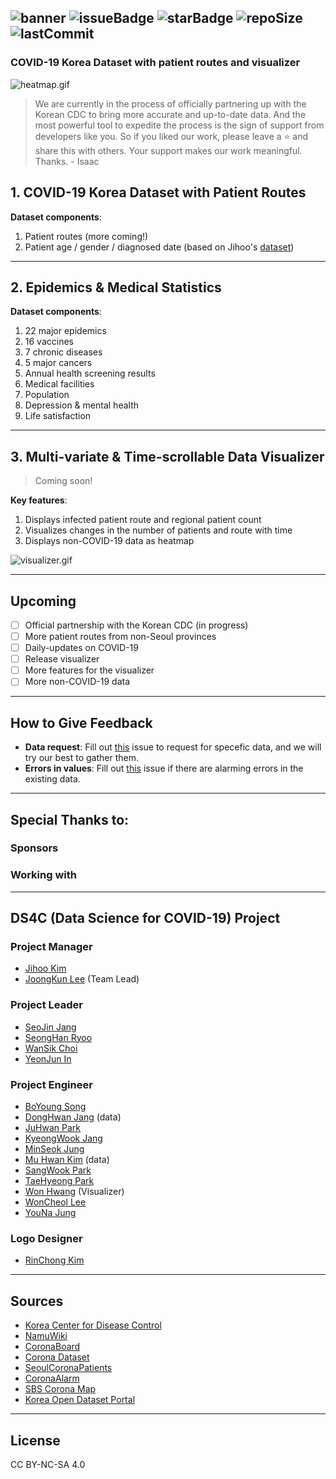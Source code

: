 
![banner](https://github.com/ThisIsIsaac/COVID-19_Korea_Dataset/blob/master/images/banner.png)
![issueBadge](https://img.shields.io/github/issues/ThisIsIsaac/COVID-19_Korea_Dataset)   ![starBadge](https://img.shields.io/github/stars/ThisIsIsaac/COVID-19_Korea_Dataset)   ![repoSize](https://img.shields.io/github/repo-size/ThisIsIsaac/COVID-19_Korea_Dataset)  ![lastCommit](https://img.shields.io/github/last-commit/ThisIsIsaac/COVID-19_Korea_Dataset) 
---

### COVID-19 Korea Dataset with patient routes and visualizer

![heatmap.gif](https://github.com/ThisIsIsaac/COVID-19_Korea_Dataset/blob/master/images/heatmap.gif)

> We are currently in the process of officially partnering up with the Korean CDC to bring more accurate and up-to-date data. And the most powerful tool to expedite the process is the sign of support from developers like you. So if you liked our work, please leave a :star: and share this with others. Your support makes our work meaningful. Thanks. - Isaac

## 1. COVID-19 Korea Dataset with Patient Routes

**Dataset components**:
1. Patient routes (more coming!)
2. Patient age / gender / diagnosed date (based on Jihoo's [dataset](https://github.com/jihoo-kim/Coronavirus-Dataset))

---

## 2. Epidemics & Medical Statistics

**Dataset components**:
1. 22 major epidemics 
1. 16 vaccines
1. 7 chronic diseases
1. 5 major cancers
1. Annual health screening results
1. Medical facilities
1. Population
1. Depression & mental health
1. Life satisfaction

---

## 3. Multi-variate & Time-scrollable Data Visualizer

> Coming soon!

**Key features**:
1. Displays infected patient route and regional patient count
2. Visualizes changes in the number of patients and route with time
3. Displays non-COVID-19 data as heatmap

![visualizer.gif](https://github.com/ThisIsIsaac/COVID-19_Korea_Dataset/blob/master/images/visualizer.gif)

---

## Upcoming

- [ ] Official partnership with the Korean CDC (in progress)
- [ ] More patient routes from non-Seoul provinces
- [ ] Daily-updates on COVID-19
- [ ] Release visualizer
- [ ] More features for the visualizer
- [ ] More non-COVID-19 data

---

## How to Give Feedback

- **Data request**: Fill out [this](https://github.com/ThisIsIsaac/COVID-19_Korea_Dataset/issues/new?assignees=&labels=&template=data-request.md&title=) issue to request for specefic data, and we will try our best to gather them.
- **Errors in values**: Fill out [this](https://github.com/ThisIsIsaac/COVID-19_Korea_Dataset/issues/new?assignees=&labels=&template=data-error-report.md&title=) issue if there are alarming errors in the existing data. 

---
## Special Thanks to:

### Sponsors



### Working with

---

## DS4C (Data Science for COVID-19) Project

### Project Manager

- [Jihoo Kim](https://www.kaggle.com/kimjihoo)
- [JoongKun Lee](https://github.com/ThisIsIsaac) (Team Lead)

### Project Leader

- [SeoJin Jang](https://www.kaggle.com/sarah5398)
- [SeongHan Ryoo](https://www.kaggle.com/incastle)
- [WanSik Choi](https://www.kaggle.com/wansook0316)
- [YeonJun In](https://www.kaggle.com/mbnb8317)

### Project Engineer

- [BoYoung Song](https://www.kaggle.com/bysong)
- [DongHwan Jang](https://github.com/DongHwanJang) (data)
- [JuHwan Park](https://www.kaggle.com/parkjuhwan)
- [KyeongWook Jang](https://www.kaggle.com/jeeudev)
- [MinSeok Jung](https://www.kaggle.com/msjung)
- [Mu Hwan Kim](https://github.com/minty99) (data)
- [SangWook Park](https://www.kaggle.com/kvmoke)
- [TaeHyeong Park](https://www.kaggle.com/asdjfalksjdh)
- [Won Hwang](https://github.com/mangocode96) (Visualizer)
- [WonCheol Lee](https://www.kaggle.com/leewoncheol)
- [YouNa Jung](https://www.kaggle.com/younajung)

### Logo Designer
- [RinChong Kim](http://indesignlab.creatorlink.net/)

---

## Sources

- [Korea Center for Disease Control](https://www.cdc.go.kr/cdc_eng/)
- [NamuWiki](https://namu.wiki/w/%EC%BD%94%EB%A1%9C%EB%82%98%EB%B0%94%EC%9D%B4%EB%9F%AC%EC%8A%A4%EA%B0%90%EC%97%BC%EC%A6%9D-19/%ED%98%84%ED%99%A9/%EB%8C%80%ED%95%9C%EB%AF%BC%EA%B5%AD)
- [CoronaBoard](https://coronaboard.kr/)
- [Corona Dataset](https://github.com/jihoo-kim/Coronavirus-Dataset)
- [SeoulCoronaPatients](http://dj.kbs.co.kr/resources/2020-02-03/)
- [CoronaAlarm](https://corona-nearby.com/)
- [SBS Corona Map](http://mabu.newscloud.sbs.co.kr/202002corona/web/index.html)
- [Korea Open Dataset Portal](https://www.data.go.kr/search/index.do)


---

## License
CC BY-NC-SA 4.0
